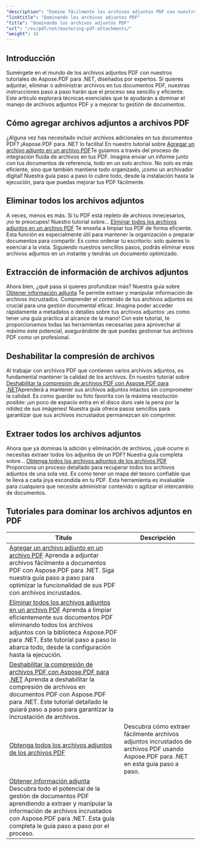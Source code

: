 ```yaml
---
"description": "Domine fácilmente los archivos adjuntos PDF con nuestros completos tutoriales de Aspose.PDF para .NET. Guía paso a paso para una gestión eficaz de documentos PDF."
"linktitle": "Dominando los archivos adjuntos PDF"
"title": "Dominando los archivos adjuntos PDF"
"url": "/es/pdf/net/mastering-pdf-attachments/"
"weight": 18
---
```


## Introducción

Sumérgete en el mundo de los archivos adjuntos PDF con nuestros tutoriales de Aspose.PDF para .NET, diseñados por expertos. Si quieres adjuntar, eliminar o administrar archivos en tus documentos PDF, nuestras instrucciones paso a paso harán que el proceso sea sencillo y eficiente. Este artículo explorará técnicas esenciales que te ayudarán a dominar el manejo de archivos adjuntos PDF y a mejorar tu gestión de documentos.

## Cómo agregar archivos adjuntos a archivos PDF
¿Alguna vez has necesitado incluir archivos adicionales en tus documentos PDF? ¡Aspose.PDF para .NET lo facilita! En nuestro tutorial sobre [Agregar un archivo adjunto en un archivo PDF](./adding-attachment/)Te guiamos a través del proceso de integración fluida de archivos en tus PDF. Imagina enviar un informe junto con tus documentos de referencia, todo en un solo archivo. No solo es más eficiente, sino que también mantiene todo organizado, ¡como un archivador digital! Nuestra guía paso a paso lo cubre todo, desde la instalación hasta la ejecución, para que puedas mejorar tus PDF fácilmente.

## Eliminar todos los archivos adjuntos
A veces, menos es más. Si tu PDF está repleto de archivos innecesarios, ¡no te preocupes! Nuestro tutorial sobre... [Eliminar todos los archivos adjuntos en un archivo PDF](./remove-all-attachments/) Te enseña a limpiar tus PDF de forma eficiente. Esta función es especialmente útil para mantener la organización o preparar documentos para compartir. Es como ordenar tu escritorio: solo quieres lo esencial a la vista. Siguiendo nuestros sencillos pasos, podrás eliminar esos archivos adjuntos en un instante y tendrás un documento optimizado.

## Extracción de información de archivos adjuntos
Ahora bien, ¿qué pasa si quieres profundizar más? Nuestra guía sobre [Obtener información adjunta](./get-attachment-information/) Te permite extraer y manipular información de archivos incrustados. Comprender el contenido de tus archivos adjuntos es crucial para una gestión documental eficaz. Imagina poder acceder rápidamente a metadatos o detalles sobre tus archivos adjuntos: ¡es como tener una guía práctica al alcance de la mano! Con este tutorial, te proporcionamos todas las herramientas necesarias para aprovechar al máximo este potencial, asegurándote de que puedas gestionar tus archivos PDF como un profesional.

## Deshabilitar la compresión de archivos
Al trabajar con archivos PDF que contienen varios archivos adjuntos, es fundamental mantener la calidad de los archivos. En nuestro tutorial sobre [Deshabilitar la compresión de archivos PDF con Aspose.PDF para .NET](./disable-file-compression-in-pdf-files/)Aprenderá a mantener sus archivos adjuntos intactos sin comprometer la calidad. Es como guardar su foto favorita con la máxima resolución posible: ¡un poco de espacio extra en el disco duro vale la pena por la nitidez de sus imágenes! Nuestra guía ofrece pasos sencillos para garantizar que sus archivos incrustados permanezcan sin comprimir.

## Extraer todos los archivos adjuntos
Ahora que ya dominas la adición y eliminación de archivos, ¿qué ocurre si necesitas extraer todos los adjuntos de un PDF? Nuestra guía completa sobre... [Obtenga todos los archivos adjuntos de los archivos PDF](./get-all-the-attachments-from-pdf-files/) Proporciona un proceso detallado para recuperar todos los archivos adjuntos de una sola vez. Es como tener un mapa del tesoro confiable que te lleva a cada joya escondida en tu PDF. Esta herramienta es invaluable para cualquiera que necesite administrar contenido o agilizar el intercambio de documentos.


## Tutoriales para dominar los archivos adjuntos en PDF
| Título | Descripción |
| --- | --- | 
| [Agregar un archivo adjunto en un archivo PDF](./adding-attachment/) Aprenda a adjuntar archivos fácilmente a documentos PDF con Aspose.PDF para .NET. Siga nuestra guía paso a paso para optimizar la funcionalidad de sus PDF con archivos incrustados.  
| [Eliminar todos los archivos adjuntos en un archivo PDF](./remove-all-attachments/) Aprenda a limpiar eficientemente sus documentos PDF eliminando todos los archivos adjuntos con la biblioteca Aspose.PDF para .NET. Este tutorial paso a paso lo abarca todo, desde la configuración hasta la ejecución.  
| [Deshabilitar la compresión de archivos PDF con Aspose.PDF para .NET](./disable-file-compression-in-pdf-files/) Aprenda a deshabilitar la compresión de archivos en documentos PDF con Aspose.PDF para .NET. Este tutorial detallado le guiará paso a paso para garantizar la incrustación de archivos.  
| [Obtenga todos los archivos adjuntos de los archivos PDF](./get-all-the-attachments-from-pdf-files/) | Descubra cómo extraer fácilmente archivos adjuntos incrustados de archivos PDF usando Aspose.PDF para .NET en esta guía paso a paso. |  
| [Obtener información adjunta](./get-attachment-information/) Descubra todo el potencial de la gestión de documentos PDF aprendiendo a extraer y manipular la información de archivos incrustados con Aspose.PDF para .NET. Esta guía completa le guía paso a paso por el proceso.